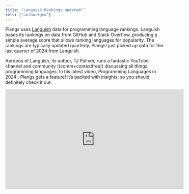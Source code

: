 ```yaml
---
title: "Languish Rankings updated!"
rels: ["author+geo"]
---
```


Plangs uses [Languish](https://github.com/tjpalmer/languish) data for programming language rankings. Languish bases its rankings on data from GitHub and Stack Overflow, producing a simple average score that allows ranking languages for popularity. The rankings are typically updated quarterly. Plangs! just picked up data for the last quarter of 2024 from Languish.

Apropos of Languish, its author, TJ Palmer, runs a fantastic YouTube channel and community ((comm+contextfree)) discussing all things programming languages. In his latest video, Programming Languages in 2024!, Plangs gets a feature! It’s packed with insights, so you should definitely check it out.

<iframe width="560" height="315" src="https://www.youtube.com/embed/p8LlDtJtB4Q?si=MJoq6EA1bKCSWKkS" title="YouTube video player" frameborder="0" allow="accelerometer; autoplay; clipboard-write; encrypted-media; gyroscope; picture-in-picture; web-share" referrerpolicy="strict-origin-when-cross-origin" allowfullscreen></iframe>
